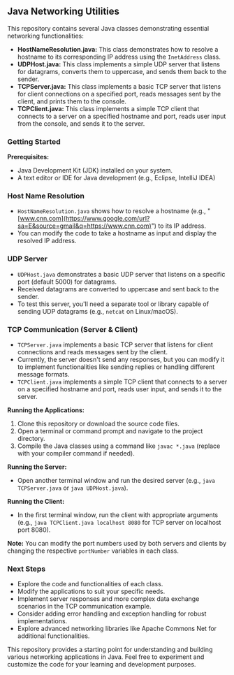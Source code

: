 ## Java Networking Utilities

This repository contains several Java classes demonstrating essential networking functionalities:

  * **HostNameResolution.java:** This class demonstrates how to resolve a hostname to its corresponding IP address using the `InetAddress` class.
  * **UDPHost.java:** This class implements a simple UDP server that listens for datagrams, converts them to uppercase, and sends them back to the sender.
  * **TCPServer.java:** This class implements a basic TCP server that listens for client connections on a specified port, reads messages sent by the client, and prints them to the console.
  * **TCPClient.java:** This class implements a simple TCP client that connects to a server on a specified hostname and port, reads user input from the console, and sends it to the server.

### Getting Started

**Prerequisites:**

  * Java Development Kit (JDK) installed on your system.
  * A text editor or IDE for Java development (e.g., Eclipse, IntelliJ IDEA)

### Host Name Resolution

  * `HostNameResolution.java` shows how to resolve a hostname (e.g., "[www.cnn.com](https://www.google.com/url?sa=E&source=gmail&q=https://www.cnn.com)") to its IP address.
  * You can modify the code to take a hostname as input and display the resolved IP address.

### UDP Server

  * `UDPHost.java` demonstrates a basic UDP server that listens on a specific port (default 5000) for datagrams.
  * Received datagrams are converted to uppercase and sent back to the sender.
  * To test this server, you'll need a separate tool or library capable of sending UDP datagrams (e.g., `netcat` on Linux/macOS).

### TCP Communication (Server & Client)

  * `TCPServer.java` implements a basic TCP server that listens for client connections and reads messages sent by the client.
  * Currently, the server doesn't send any responses, but you can modify it to implement functionalities like sending replies or handling different message formats.
  * `TCPClient.java` implements a simple TCP client that connects to a server on a specified hostname and port, reads user input, and sends it to the server.

**Running the Applications:**

1.  Clone this repository or download the source code files.
2.  Open a terminal or command prompt and navigate to the project directory.
3.  Compile the Java classes using a command like `javac *.java` (replace with your compiler command if needed).

**Running the Server:**

  * Open another terminal window and run the desired server (e.g., `java TCPServer.java` or `java UDPHost.java`).

**Running the Client:**

  * In the first terminal window, run the client with appropriate arguments (e.g., `java TCPClient.java localhost 8080` for TCP server on localhost port 8080).

**Note:** You can modify the port numbers used by both servers and clients by changing the respective `portNumber` variables in each class.

### Next Steps

  * Explore the code and functionalities of each class.
  * Modify the applications to suit your specific needs.
  * Implement server responses and more complex data exchange scenarios in the TCP communication example.
  * Consider adding error handling and exception handling for robust implementations.
  * Explore advanced networking libraries like Apache Commons Net for additional functionalities.

This repository provides a starting point for understanding and building various networking applications in Java. Feel free to experiment and customize the code for your learning and development purposes.